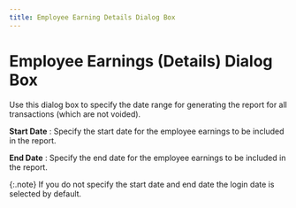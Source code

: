 ```yaml
---
title: Employee Earning Details Dialog Box
---
```


# Employee Earnings (Details) Dialog Box


Use this dialog box to specify the date range for generating the report  for all transactions (which are not voided).


**Start Date**
: Specify the start date for the employee earnings  to be included in the report.


**End Date**
: Specify the end date for the employee earnings to  be included in the report.


{:.note}
If you do not specify the start date and end  date the login  date is selected by default.
